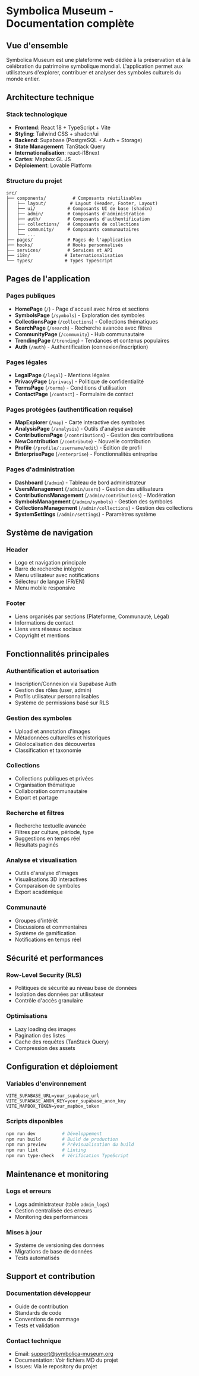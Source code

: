 
# Symbolica Museum - Documentation complète

## Vue d'ensemble

Symbolica Museum est une plateforme web dédiée à la préservation et à la célébration du patrimoine symbolique mondial. L'application permet aux utilisateurs d'explorer, contribuer et analyser des symboles culturels du monde entier.

## Architecture technique

### Stack technologique
- **Frontend**: React 18 + TypeScript + Vite
- **Styling**: Tailwind CSS + shadcn/ui
- **Backend**: Supabase (PostgreSQL + Auth + Storage)
- **State Management**: TanStack Query
- **Internationalisation**: react-i18next
- **Cartes**: Mapbox GL JS
- **Déploiement**: Lovable Platform

### Structure du projet
```
src/
├── components/          # Composants réutilisables
│   ├── layout/         # Layout (Header, Footer, Layout)
│   ├── ui/            # Composants UI de base (shadcn)
│   ├── admin/         # Composants d'administration
│   ├── auth/          # Composants d'authentification
│   ├── collections/   # Composants de collections
│   ├── community/     # Composants communautaires
│   └── ...
├── pages/             # Pages de l'application
├── hooks/             # Hooks personnalisés
├── services/          # Services et API
├── i18n/             # Internationalisation
└── types/            # Types TypeScript
```

## Pages de l'application

### Pages publiques
- **HomePage** (`/`) - Page d'accueil avec héros et sections
- **SymbolsPage** (`/symbols`) - Exploration des symboles
- **CollectionsPage** (`/collections`) - Collections thématiques
- **SearchPage** (`/search`) - Recherche avancée avec filtres
- **CommunityPage** (`/community`) - Hub communautaire
- **TrendingPage** (`/trending`) - Tendances et contenus populaires
- **Auth** (`/auth`) - Authentification (connexion/inscription)

### Pages légales
- **LegalPage** (`/legal`) - Mentions légales
- **PrivacyPage** (`/privacy`) - Politique de confidentialité
- **TermsPage** (`/terms`) - Conditions d'utilisation
- **ContactPage** (`/contact`) - Formulaire de contact

### Pages protégées (authentification requise)
- **MapExplorer** (`/map`) - Carte interactive des symboles
- **AnalysisPage** (`/analysis`) - Outils d'analyse avancée
- **ContributionsPage** (`/contributions`) - Gestion des contributions
- **NewContribution** (`/contribute`) - Nouvelle contribution
- **Profile** (`/profile/:username/edit`) - Édition de profil
- **EnterprisePage** (`/enterprise`) - Fonctionnalités entreprise

### Pages d'administration
- **Dashboard** (`/admin`) - Tableau de bord administrateur
- **UsersManagement** (`/admin/users`) - Gestion des utilisateurs
- **ContributionsManagement** (`/admin/contributions`) - Modération
- **SymbolsManagement** (`/admin/symbols`) - Gestion des symboles
- **CollectionsManagement** (`/admin/collections`) - Gestion des collections
- **SystemSettings** (`/admin/settings`) - Paramètres système

## Système de navigation

### Header
- Logo et navigation principale
- Barre de recherche intégrée
- Menu utilisateur avec notifications
- Sélecteur de langue (FR/EN)
- Menu mobile responsive

### Footer
- Liens organisés par sections (Plateforme, Communauté, Légal)
- Informations de contact
- Liens vers réseaux sociaux
- Copyright et mentions

## Fonctionnalités principales

### Authentification et autorisation
- Inscription/Connexion via Supabase Auth
- Gestion des rôles (user, admin)
- Profils utilisateur personnalisables
- Système de permissions basé sur RLS

### Gestion des symboles
- Upload et annotation d'images
- Métadonnées culturelles et historiques
- Géolocalisation des découvertes
- Classification et taxonomie

### Collections
- Collections publiques et privées
- Organisation thématique
- Collaboration communautaire
- Export et partage

### Recherche et filtres
- Recherche textuelle avancée
- Filtres par culture, période, type
- Suggestions en temps réel
- Résultats paginés

### Analyse et visualisation
- Outils d'analyse d'images
- Visualisations 3D interactives
- Comparaison de symboles
- Export académique

### Communauté
- Groupes d'intérêt
- Discussions et commentaires
- Système de gamification
- Notifications en temps réel

## Sécurité et performances

### Row-Level Security (RLS)
- Politiques de sécurité au niveau base de données
- Isolation des données par utilisateur
- Contrôle d'accès granulaire

### Optimisations
- Lazy loading des images
- Pagination des listes
- Cache des requêtes (TanStack Query)
- Compression des assets

## Configuration et déploiement

### Variables d'environnement
```
VITE_SUPABASE_URL=your_supabase_url
VITE_SUPABASE_ANON_KEY=your_supabase_anon_key
VITE_MAPBOX_TOKEN=your_mapbox_token
```

### Scripts disponibles
```bash
npm run dev          # Développement
npm run build        # Build de production
npm run preview      # Prévisualisation du build
npm run lint         # Linting
npm run type-check   # Vérification TypeScript
```

## Maintenance et monitoring

### Logs et erreurs
- Logs administrateur (table `admin_logs`)
- Gestion centralisée des erreurs
- Monitoring des performances

### Mises à jour
- Système de versioning des données
- Migrations de base de données
- Tests automatisés

## Support et contribution

### Documentation développeur
- Guide de contribution
- Standards de code
- Conventions de nommage
- Tests et validation

### Contact technique
- Email: support@symbolica-museum.org
- Documentation: Voir fichiers MD du projet
- Issues: Via le repository du projet
